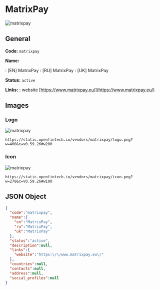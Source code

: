 
# MatrixPay 
![matrixpay](https://static.openfintech.io/vendors/matrixpay/logo.png?w=400&c=v0.59.26#w200)  

## General 
 
**Code:** `matrixpay` 
 
**Name:** 
 
:	[EN] MatrixPay 
:	[RU] MatrixPay 
:	[UK] MatrixPay 
 
**Status:** `active` 
 
**Links:** 
: website [https://www.matrixpay.eu/](https://www.matrixpay.eu/) 
 

## Images 

### Logo 
 
![matrixpay](https://static.openfintech.io/vendors/matrixpay/logo.png?w=400&c=v0.59.26#w200)  

```
https://static.openfintech.io/vendors/matrixpay/logo.png?w=400&c=v0.59.26#w200
```  

### Icon 
 
![matrixpay](https://static.openfintech.io/vendors/matrixpay/icon.png?w=278&c=v0.59.26#w100)  

```
https://static.openfintech.io/vendors/matrixpay/icon.png?w=278&c=v0.59.26#w100
```  

## JSON Object 

```json
{
  "code":"matrixpay",
  "name":{
    "en":"MatrixPay",
    "ru":"MatrixPay",
    "uk":"MatrixPay"
  },
  "status":"active",
  "description":null,
  "links":{
    "website":"https:\/\/www.matrixpay.eu\/"
  },
  "countries":null,
  "contacts":null,
  "address":null,
  "social_profiles":null
}
```  
